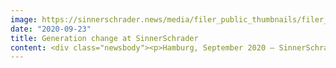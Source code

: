 ```yaml
---
image: https://sinnerschrader.news/media/filer_public_thumbnails/filer_public/f0/d1/f0d1dd6c-de99-4213-b90e-cfc47c92ad57/480_288_s2_new_gf.png__480x288_q85_crop_subsampling-2_upscale.png
date: "2020-09-23"
title: Generation change at SinnerSchrader
content: <div class="newsbody"><p>Hamburg, September 2020 – SinnerSchrader started the financial year on 1 September 2020 with a new management team.<br/> <br/>The internally appointed team reflects SinnerSchrader’s spirit of continuous innovation&#58; Dr. Axel Averdung, Managing Director for Strategy and Data at SinnerSchrader for the past ten years, now heads a team comprising Pia Schott (Content), Kristina Bonitz (Innovation), Sven Schmiede (Account), Philipp Kafkoulas (Design), Holger Blank (Technology) and Florian Langmack (Strategy).<br/> <br/>With this realignment at management level, SinnerSchrader is further expanding the leading position it has occupied in the field of digital transformation for decades with a particular focus on vision and product development and digital platforms and marketing services.<br/> <br/>The new management team is responsible for successfully advising the company’s extensive portfolio of clients. SinnerSchrader manages digital accounts for ADAC, O2 and Volkswagen and is the digital lead agency for Audi. SinnerSchrader also develops innovative service models for Motel One, new content formats for Bausparkasse Schwäbisch Hall, and products and platforms for clients such as the payment service provider heidelpay and the VR start-up holoride.<br/> <br/>Axel Averdung&#58; “This means SinnerSchrader is ideally positioned to shape and support the pronounced shift towards digitalisation among our clients. We are synonymous with sophisticated strategies and innovative concepts and their systematic and effective implementation.”<br/> <br/>Matthias Schrader adds&#58; “We have just completed the most economically successful financial year in our history. I am extremely happy to be placing the responsibility for SinnerSchrader in the hands of the people who have played such an important role in the success we have achieved in recent years.”<br/><br/>Matthias Schrader will focus on managing Accenture Interactive in Germany, Austria, Switzerland and Russia. He has held this role since 2018. SinnerSchrader is a daughter of the consulting company Accenture and part of the in-house digital agency Accenture Interactive.</p><p><strong>About SinnerSchrader</strong><br/>SinnerSchrader is one of the leading digital agencies in Europe with a focus on the design and development of digital products and services. Its more than 600 employees work on the digital transformation of companies such as Allianz, Audi, comdirect bank, ERGO, Telefónica, TUI, Unitymedia and VW. SinnerSchrader was established in 1996, has been listed on the stock exchange since 1999 and has offices in Hamburg, Berlin, Frankfurt am Main, Munich and Prague. Since April 2017, SinnerSchrader has been part of Accenture Interactive.<br/><a href="http&#58;//www.sinnerschrader.com/" target="_blank">www.sinnerschrader.com</a></p></div>
---
```


